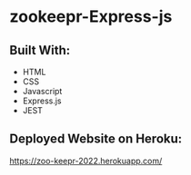 # zookeepr-Express-js

## Built With:
* HTML
* CSS
* Javascript
* Express.js
* JEST


## Deployed Website on Heroku:
https://zoo-keepr-2022.herokuapp.com/
